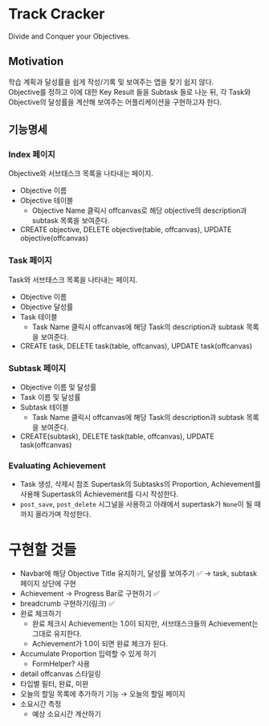 # Track Cracker
Divide and Conquer your Objectives.

## Motivation
학습 계획과 달성률을 쉽게 작성/기록 및 보여주는 앱을 찾기 쉽지 않다.  
Objective를 정하고 이에 대한 Key Result 들을 Subtask 들로 나눈 뒤, 각 Task와 Objective의 달성률을 계산해 보여주는 어플리케이션을 구현하고자 한다.

## 기능명세
### Index 페이지
Objective와 서브태스크 목록을 나타내는 페이지.

- Objective 이름
- Objective 테이블
    - Objective Name 클릭시 offcanvas로 해당 objective의 description과 subtask 목록을 보여준다.
- CREATE objective, DELETE objective(table, offcanvas), UPDATE objective(offcanvas)

### Task 페이지
Task와 서브태스크 목록을 나타내는 페이지.

- Objective 이름
- Objective 달성률
- Task 테이블
    - Task Name 클릭시 offcanvas에 해당 Task의 description과 subtask 목록을 보여준다.
- CREATE task, DELETE task(table, offcanvas), UPDATE task(offcanvas)


### Subtask 페이지

- Objective 이름 및 달성률
- Task 이름 및 달성률
- Subtask 테이블
    - Task Name 클릭시 offcanvas에 해당 Task의 description과 subtask 목록을 보여준다.
- CREATE(subtask), DELETE task(table, offcanvas), UPDATE task(offcanvas)


### Evaluating Achievement
- Task 생성, 삭제시 참조 Supertask의 Subtasks의 Proportion, Achievement를 사용해 Supertask의 Achievement를 다시 작성한다.
- `post_save`, `post_delete` 시그널을 사용하고 아래에서 supertask가 `None`이 될 때까지 올라가며 작성한다.


# 구현할 것들
- Navbar에 해당 Objective Title 유지하기, 달성률 보여주기 ✅ → task, subtask 페이지 상단에 구현
- Achievement → Progress Bar로 구현하기 ✅
- breadcrumb 구현하기(링크) ✅
- 완료 체크하기
    - 완료 체크시 Achievement는 1.0이 되지만, 서브태스크들의 Achievement는 그대로 유지한다.
    - Achievement가 1.0이 되면 완료 체크가 된다.
- Accumulate Proportion 입력할 수 있게 하기
    - FormHelper? 사용
- detail offcanvas 스타일링
- 타입별 필터, 완료, 미완
- 오늘의 할일 목록에 추가하기 기능 → 오늘의 할일 페이지
- 소요시간 측정
    - 예상 소요시간 계산하기
